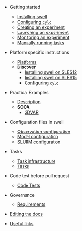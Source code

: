 - Getting started

  - [Installing swell](installing_swell.md)
  - [Configuring `cylc`](configuring_cylc.md)
  - [Creating an experiment](creating_an_experiment.md)
  - [Launching an experiment](launching_an_experiment.md)
  - [Monitoring an experiment](monitoring_an_experiment.md)
  - [Manually running tasks](manually_running_tasks.md)


- Platform specific instructions

  - [Platforms](platforms/platforms.md)
  - **Discover**
    - [Installing swell on SLES12](platforms/discover/installing_swell_discover_sles12.md)
    - [Installing swell on SLES15](platforms/discover/installing_swell_discover_sles15.md)
    - [Configuring `cylc`](platforms/discover/configuring_cylc_discover.md)

- Practical Examples

  - [Description](examples/description.md)
  - **SOCA**
    -  [3DVAR](examples/soca/3dvar.md)

- Configuration files in swell

  - [Observation configuration](configs/observation_configuration.md)
  - [Model configuration](configs/model_configuration.md)
  - [SLURM configuration](configs/slurm_configuration.md)

- Tasks

  - [Task infrastructure](task_infrastructure.md)
  - [Tasks](tasks.md)

- Code test before pull request

  - [Code Tests](code_tests/code_tests.md)


- Governance

  - [Requirements](requirements.md)

- [Editing the docs](editing_docs.md)
- [Useful links](useful_links.md)

